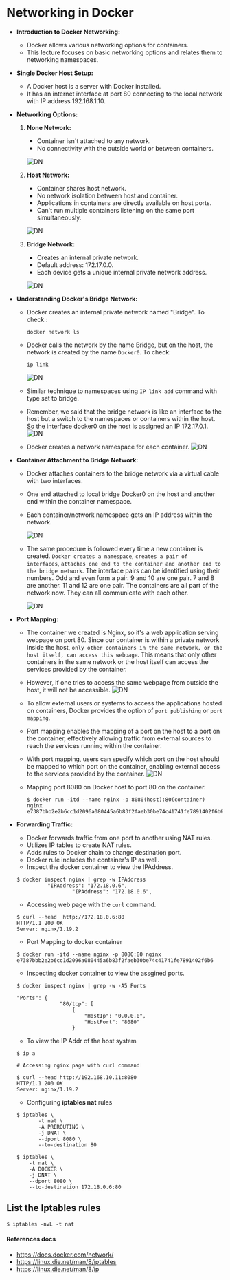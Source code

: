 # Networking in Docker

- **Introduction to Docker Networking:**
  
  - Docker allows various networking options for containers.
  - This lecture focuses on basic networking options and relates them to networking namespaces.
- **Single Docker Host Setup:**
  
  - A Docker host is a server with Docker installed.
  - It has an internet interface at port 80 connecting to the local network with IP address 192.168.1.10.
- **Networking Options:**
  
  1. **None Network:**
     
     - Container isn't attached to any network.
     - No connectivity with the outside world or between containers.
     
     ![DN](../../images/dn.png)
  2. **Host Network:**
     
     - Container shares host network.
     - No network isolation between host and container.
     - Applications in containers are directly available on host ports.
     - Can't run multiple containers listening on the same port simultaneously.
     
     ![DN](../../images/dn1.png)
  3. **Bridge Network:**
     
     - Creates an internal private network.
     - Default address: 172.17.0.0.
     - Each device gets a unique internal private network address.
     
     ![DN](../../images/dn2.png)
- **Understanding Docker's Bridge Network:**
  
  - Docker creates an internal private network named "Bridge". To check :
    
    ```
    docker network ls
    ```
  - Docker calls the network by the name Bridge, but on the host, the network is created by the name `Docker0`. To check:
    
    ```
    ip link
    ```
    
    ![DN](../../images/dn3.png)
  - Similar technique to namespaces using `IP link add` command with type set to bridge.
  - Remember, we said that the bridge network is like an interface to the host but a switch to the namespaces or containers within the host. So the interface docker0 on the host is assigned an IP 172.17.0.1.
    ![DN](../../images/dn4.png)
  - Docker creates a network namespace for each container.
    ![DN](../../images/dn5.png)
- **Container Attachment to Bridge Network:**
  
  - Docker attaches containers to the bridge network via a virtual cable with two interfaces.
  - One end attached to local bridge Docker0 on the host and another end within the container namespace.
  - Each container/network namespace gets an IP address within the network.
    
    ![DN](../../images/dn6.png)
  - The same procedure is followed every time a new container is created. `Docker creates a namespace`, `creates a pair of interfaces`, `attaches one end to the container and another end to the bridge network`. The interface pairs can be identified using their numbers. Odd and even form a pair. 9 and 10 are one pair. 7 and 8 are another. 11 and 12 are one pair. The containers are all part of the network now. They can all communicate with each other.
    
    ![DN](../../images/dn7.png)
- **Port Mapping:**
  
  - The container we created is Nginx, so it's a web application serving webpage on port 80. Since our container is within a private network inside the host, `only other containers in the same network, or the host itself, can access this webpage`. This means that only other containers in the same network or the host itself can access the services provided by the container.
  - However, if one tries to access the same webpage from outside the host, it will not be accessible.
    ![DN](../../images/dn8.png)
  - To allow external users or systems to access the applications hosted on containers, Docker provides the option of `port publishing` or `port mapping`.
  - Port mapping enables the mapping of a port on the host to a port on the container, effectively allowing traffic from external sources to reach the services running within the container.
  - With port mapping, users can specify which port on the host should be mapped to which port on the container, enabling external access to the services provided by the container.
    ![DN](../../images/dn9.png)
  - Mapping port 8080 on Docker host to port 80 on the container.
    
    ```
    $ docker run -itd --name nginx -p 8080(host):80(container) nginx
    e7387bbb2e2b6cc1d2096a080445a6b83f2faeb30be74c41741fe7891402f6b6
    ```
- **Forwarding Traffic:**
  
  - Docker forwards traffic from one port to another using NAT rules.
  - Utilizes IP tables to create NAT rules.
  - Adds rules to Docker chain to change destination port.
  - Docker rule includes the container's IP as well.
  - Inspect the docker container to view the IPAddress.
  
  ```
  $ docker inspect nginx | grep -w IPAddress
            "IPAddress": "172.18.0.6",
                    "IPAddress": "172.18.0.6",
  ```
  
  - Accessing web page with the `curl` command.
  
  ```
  $ curl --head  http://172.18.0.6:80
  HTTP/1.1 200 OK
  Server: nginx/1.19.2
  ```
  
  - Port Mapping to docker container
  
  ```
  $ docker run -itd --name nginx -p 8080:80 nginx
  e7387bbb2e2b6cc1d2096a080445a6b83f2faeb30be74c41741fe7891402f6b6
  ```
  
  - Inspecting docker container to view the assgined ports.
  
  ```
  $ docker inspect nginx | grep -w -A5 Ports
  
  "Ports": {
                "80/tcp": [
                    {
                        "HostIp": "0.0.0.0",
                        "HostPort": "8080"
                    }
  ```
  
  - To view the IP Addr of the host system
  
  ```
  $ ip a
  
  # Accessing nginx page with curl command
  
  $ curl --head http://192.168.10.11:8080
  HTTP/1.1 200 OK
  Server: nginx/1.19.2
  ```
  
  - Configuring **iptables nat** rules
  
  ```
  $ iptables \
         -t nat \
         -A PREROUTING \
         -j DNAT \
         --dport 8080 \
         --to-destination 80
  ```
  
  ```
  $ iptables \
      -t nat \
      -A DOCKER \
      -j DNAT \
      --dport 8080 \
      --to-destination 172.18.0.6:80
  ```

## List the Iptables rules

```
$ iptables -nvL -t nat
```

#### References docs

- https://docs.docker.com/network/
- https://linux.die.net/man/8/iptables
- https://linux.die.net/man/8/ip

